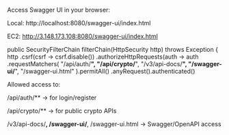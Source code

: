 Access Swagger UI in your browser:

Local: http://localhost:8080/swagger-ui/index.html

EC2: http://3.148.173.108:8080/swagger-ui/index.html

public SecurityFilterChain filterChain(HttpSecurity http) throws Exception {
http
.csrf(csrf -> csrf.disable())
.authorizeHttpRequests(auth -> auth
.requestMatchers(
"/api/auth/**",
"/api/crypto/**",
"/v3/api-docs/**",
"/swagger-ui/**",
"/swagger-ui.html"
).permitAll()
.anyRequest().authenticated()


Allowed access to:

/api/auth/** → for login/register

/api/crypto/** → for public crypto APIs

/v3/api-docs/**, /swagger-ui/**, /swagger-ui.html → Swagger/OpenAPI access